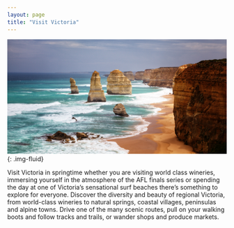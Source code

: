 ```yaml
---
layout: page
title: "Visit Victoria"
---
```


![12 Apostles](./assets/img/12-apostles.png){: .img-fluid}

Visit Victoria in springtime whether you are visiting world class wineries, immersing yourself in the atmosphere of the AFL finals series or spending the day at one of Victoria’s sensational surf beaches there’s something to explore for everyone. Discover the diversity and beauty of regional Victoria, from world-class wineries to natural springs, coastal villages, peninsulas and alpine towns.  Drive one of the many scenic routes, pull on your walking boots and follow tracks and trails, or wander shops and produce markets.
